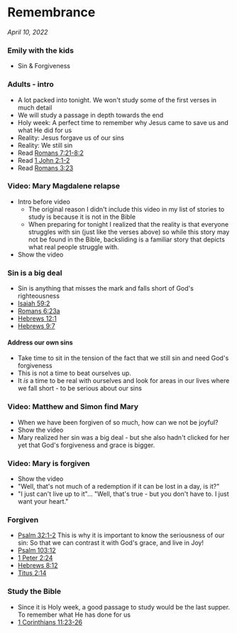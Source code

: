 # Remembrance

*April 10, 2022*

### Emily with the kids

* Sin & Forgiveness

### Adults - intro

* A lot packed into tonight.  We won't study some of the first verses in much detail
* We will study a passage in depth towards the end
* Holy week: A perfect time to remember why Jesus came to save us and what He did for us
* Reality: Jesus forgave us of our sins
* Reality: We still sin
* Read [Romans 7:21-8:2](https://www.biblegateway.com/passage/?search=Romans+7%3A21-8%3A2&version=NLT)
* Read [1 John 2:1-2](https://www.biblegateway.com/passage/?search=1+John+2%3A1-2&version=NLT)
* Read [Romans 3:23](https://www.biblegateway.com/passage/?search=Romans+3%3A23&version=NLT)

### Video: Mary Magdalene relapse

* Intro before video
	* The original reason I didn't include this video in my list of stories to study is because it is not in the Bible
	* When preparing for tonight I realized that the reality is that everyone struggles with sin (just like the verses above) so while this story may not be found in the Bible, backsliding is a familiar story that depicts what real people struggle with.
* Show the video

### Sin is a big deal

* Sin is anything that misses the mark and falls short of God's righteousness
* [Isaiah 59:2](https://www.biblegateway.com/passage/?search=Isaiah+59%3A2&version=NLT)
* [Romans 6:23a](https://www.biblegateway.com/passage/?search=Romans+6%3A23&version=NLT)
* [Hebrews 12:1](https://www.biblegateway.com/passage/?search=Hebrews+12%3A1&version=NLT)
* [Hebrews 9:7](https://www.biblegateway.com/passage/?search=Hebrews+9%3A7&version=NLT)

#### Address our own sins

* Take time to sit in the tension of the fact that we still sin and need God's forgiveness
* This is not a time to beat ourselves up.
* It *is* a time to be real with ourselves and look for areas in our lives where we fall short - to be serious about our sins

### Video: Matthew and Simon find Mary

* When we have been forgiven of so much, how can we not be joyful?
* Show the video
* Mary realized her sin was a big deal - but she also hadn't clicked for her yet that God's forgiveness and grace is bigger.

### Video: Mary is forgiven

* Show the video
* "Well, that's not much of a redemption if it can be lost in a day, is it?"
* "I just can't live up to it"... "Well, that's true - but you don't have to.  I just want your heart."

### Forgiven

* [Psalm 32:1-2](https://www.biblegateway.com/passage/?search=Psalm+32%3A1-2&version=NLT) This is why it is important to know the seriousness of our sin: So that we can contrast it with God's grace, and live in Joy! 
* [Psalm 103:12](https://www.biblegateway.com/passage/?search=Psalm+103%3A12&version=NLT)
* [1 Peter 2:24](https://www.biblegateway.com/passage/?search=1+Peter+2%3A24&version=NLT)
* [Hebrews 8:12](https://www.biblegateway.com/passage/?search=Hebrews+8%3A12&version=NLT)
* [Titus 2:14](https://www.biblegateway.com/passage/?search=Titus+2%3A14&version=NLT)

### Study the Bible

* Since it is Holy week, a good passage to study would be the last supper.  To remember what He has done for us
* [1 Corinthians 11:23-26](https://www.biblegateway.com/passage/?search=1+Corinthians+11%3A23-26&version=NLT)

